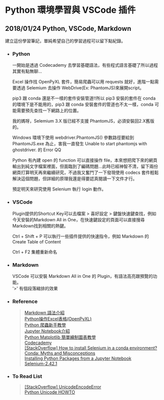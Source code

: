 # Python 環境學習與 VSCode 插件
## 2018/01/24 Python, VSCode, Markdown

建立這份學習筆記，單純希望自己的學習過程可以留下點紀錄。  
  
+ ### Python  
	一開始是透過 Codecademy 去學習基礎語法，有些程式語言基礎了所以過程其實有點無聊...  

	Excel 操作找 OpenPyXL 套件，簡易爬蟲可以用 requests 就好，進階一點需要透過 Selemium 去操作 WebDrive(Ex: PhantomJS)來展開script。

	pip3 跟 conda 還是不一樣的套件安裝管道!!所以 pip3 安裝的套件在 conda 的環境下是不能用的，pip3 跟 conda 安裝套件的管道也不太一樣，conda 可能需要預先查找一下網路上的位置。

	我的媽呀，Selemium 3.X 版已經不支援 PhantomJS，必須安裝回2.X舊版的。

	Windows 環境下使用 webdriver.PhantomJS() 參數路徑要給到 PhantomJS.exe 為止，害我一直發生 Unable to start phantomjs with ghostdriver. 的 Error QQ

	Python 有內建 open 的 function 可以直接操作 file，本來想把爬下來的網頁輸出到純文字檔案裡面，但面臨到了編碼問題...此時已經神智不清，留下兩份網頁打算明天再來繼續研究，不過我又奮鬥了一下發現使用 codecs 套件輕鬆解決這個問題，但詳細的原理我還是得要認真閱讀一下文件才行。

	預定明天來研究使用 Selenium 執行 login 動作。

+ ### VSCode  
	Plugin提供的Shortcut Key可以去檔案 > 喜好設定 > 鍵盤快速鍵查找，例如今天安裝的Markdown All in One，在快速鍵設定的頁面可以直接搜尋Markdown找到相關的熱鍵。  
		
	Ctrl + Shift + P 可以執行一些插件提供的快速指令，例如 Markdown 的 Create Table of Content

	Ctrl + F2 集體重新命名

+ ### Markdown  
	VSCode 可以安裝 Markdown All in One 的 Plugin，有語法高亮跟預覽的功能。   
	'>' 有個段落縮排的效果

+ ### Reference  
	>[Markdown 語法介紹](http://markdown.tw/)  
	[Python操作Excel表格(OpenPyXL)](http://blog.topspeedsnail.com/archives/5404)  
	[Python 爬蟲新手教學](http://pala.tw/python-web-crawler/)  
	[Jupyter Notebook介紹](https://goo.gl/ooQ8fg)  
	[Python Matplotlib 簡單繪制圖表教學](https://goo.gl/4NY1aq)  
	[Codecademy](https://www.codecademy.com/)  
	[[StackOverflow] How to install Selenium in a conda environment?](https://goo.gl/e1jWhL)  
	[Conda: Myths and Misconceptions](https://goo.gl/LvSahB)  
	[Installing Python Packages from a Jupyter Notebook](https://goo.gl/RoiUsS)  
	[Selenium-2.42.1](https://pypi.python.org/pypi/selenium/2.42.1)

+ ### To Read List  
	>[[StackOverflow] UnicodeEncodeError](https://goo.gl/BwUo8Q)  
	[Python Unicode HOWTO](https://docs.python.org/2.7/howto/unicode.html)  

	 
